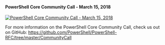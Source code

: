 ﻿#### PowerShell Core Community Call - March 15, 2018

[![PowerShell Core Community Call - March 15, 2018](https://i1.ytimg.com/vi/PqH2qho-HDE/hqdefault.jpg "PowerShell Core Community Call - March 15, 2018")](https://www.youtube.com/watch?v=PqH2qho-HDE)

For more information on the PowerShell Core Community Call, check us out on GitHub: https://github.com/PowerShell/PowerShell-RFC/tree/master/CommunityCall


